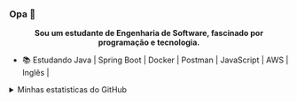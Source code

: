 ### Opa 👋
<p align="center">
    <b>Sou um estudante de Engenharia de Software, fascinado por programação e tecnologia.</b>
</p>

<ul>
    <li>📚 Estudando Java | Spring Boot | Docker | Postman | JavaScript | AWS | Inglês | </li>
</ul>

<details>
    <summary>Minhas estatisticas do GitHub</summary>
    <p align="center">
        <img src="https://github-readme-stats.vercel.app/api?username=mateusblm&theme=white&show_icons=true&include_all_commits=true" alt="" />
    </p>
    <p align="center">
        <b>Linguagens mais usadas:</b> <br />
        <img src="https://github-readme-stats.vercel.app/api/top-langs?username=mateusblm&theme=white" alt="" />
    </p>
</details>
